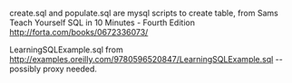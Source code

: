 create.sql and populate.sql are mysql scripts to create table, from Sams Teach Yourself SQL in 10 Minutes - Fourth Edition  http://forta.com/books/0672336073/

LearningSQLExample.sql from http://examples.oreilly.com/9780596520847/LearningSQLExample.sql  -- possibly proxy needed.
